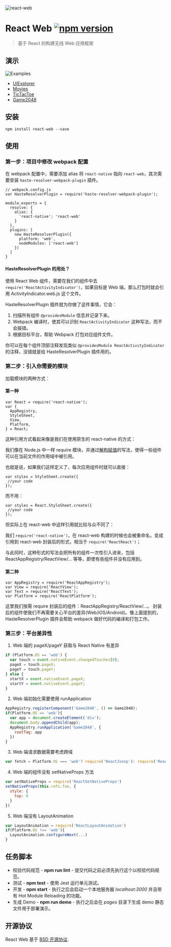 ![react-web](https://cloud.githubusercontent.com/assets/677114/12007136/b5bf2230-ac31-11e5-9f6a-06f2f135411a.png)

# React Web [![npm version](https://badge.fury.io/js/react-web.svg)](http://badge.fury.io/js/react-web)

> 基于 React 的构建无线 Web 应用框架

## 演示

![Examples](http://img2.tbcdn.cn/L1/461/1/0d463dbae33dcb28ffb732c60abe28856e55109f.png)

* [UIExplorer](https://rawgit.com/taobaofed/react-web/master/pages/uiexplorer.html)
* [Movies](https://rawgit.com/taobaofed/react-web/master/pages/movies.html)
* [TicTacToe](https://rawgit.com/taobaofed/react-web/master/pages/tictactoe.html)
* [Game2048](https://rawgit.com/taobaofed/react-web/master/pages/game2048.html)

## 安装

```
npm install react-web --save
```

## 使用

### 第一步：项目中修改 webpack 配置

在 webpack 配置中，需要添加 alias 将 `react-native` 指向 `react-web`，其次需要安装 `haste-resolver-webpack-plugin` 插件。

```
// webpack.config.js
var HasteResolverPlugin = require('haste-resolver-webpack-plugin');

module.exports = {
  resolve: {
    alias: {
      'react-native': 'react-web'
    }
  },
  plugins: [
    new HasteResolverPlugin({
      platform: 'web',
      nodeModules: ['react-web']
    })
  ]
}
```

#### HasteResolverPlugin 的用处？

使用 React Web 组件，需要在我们的组件中去 `require('ReactActivityIndicator')`，如果目标是 Web 端，那么打包时就会引用 ActivityIndicator.web.js 这个文件。

HasteResolverPlugin 插件就为你做了这件事情，它会：

1. 扫描所有组件 `@providesModule` 信息并记录下来。
2. Webpack 编译时，使其可以识别 `ReactActivityIndicator` 这种写法，而不会报错。
3. 根据目标平台，帮助 Webpack 打包对应组件文件。

你可以在每个组件顶部注释发现类似 `@providesModule ReactActivityIndicator` 的注释，没错就是给 HasteResolverPlugin 插件用的。

### 第二步：引入你需要的模块

加载模块的两种方式：

#### 第一种

```
var React = require('react-native');
var {
  AppRegistry,
  StyleSheet,
  View,
  Platform,
} = React;
```

这种引用方式看起来像是我们在使用原生的 react-native 的方式：

我们像在 Node.js 中一样 require 模块，并通过[解构赋值](https://developer.mozilla.org/en-US/docs/Web/JavaScript/Reference/Operators/Destructuring_assignment)的写法，使得一些组件可以在当前文件的作用域中被引用。

也就是说，如果我们这样定义了，每次应用组件时就可以直接：

```
var styles = StyleSheet.create({
 //your code
});
```

而不用：

```
var styles = React.StyleSheet.create({
 //your code
});
```

但实际上在 react-web 中这样引用就比较与众不同了：

我们 `require('react-native')`，在 react-web 构建的时候也会被重命名，变成引用到 react-web 封装后的形式，相当于 `require('ReactReact')`；

与此同时，这种形式的写法会把所有的组件一次性引入进来，包括 ReactAppRegistry/ReactView/... 等等，即使有些组件并没有应用到。

#### 第二种

```
var AppRegistry = require('ReactAppRegistry');
var View = require('ReactView');
var Text = require('ReactText');
var Platform = require('ReactPlatform');
```

这里我们按需 require 封装后的组件：ReactAppRegistry/ReactView/...。
封装后的组件使我们不再需要关心平台的差异(Web/iOS/Android)。像上面提到的，HasteResolverPlugin 插件会帮助 webpack 做好代码的编译和打包工作。

### 第三步：平台差异性

1. Web 端的 pageX/pageY 获取与 React Native 有差异
  ```js
  if (Platform.OS == 'web') {
    var touch = event.nativeEvent.changedTouches[0];
    pageX = touch.pageX;
    pageY = touch.pageY;
  } else {
    startX = event.nativeEvent.pageX;
    startY = event.nativeEvent.pageY;
  }
  ```

2. Web 端初始化需要使用 runApplication
  ```js
  AppRegistry.registerComponent('Game2048', () => Game2048);
  if(Platform.OS == 'web'){
    var app = document.createElement('div');
    document.body.appendChild(app);
    AppRegistry.runApplication('Game2048', {
      rootTag: app
    })
  }
  ```

3. Web 端请求数据需要考虑跨域
  ```js
  var fetch = Platform.OS === 'web'? require('ReactJsonp'): require('ReactFetch');
  ```

4. Web 端的组件没有 setNativeProps 方法
  ```js
  var setNativeProps = require('ReactSetNativeProps')
  setNativeProps(this.refs.foo, {
    style: {
      top: 0
    }
  })
  ```

5. Web 端没有 LayoutAnimation
  ```js
  var LayoutAnimation = require('ReactLayoutAnimation')
  if(Platform.OS !== 'web'){
    LayoutAnimation.configureNext(...)
  }
  ```

## 任务脚本

* 校验代码规范 - **npm run lint** - 提交代码之前必须先执行这个以校验代码规范。
* 测试 - **npm test** - 使用 Jest 运行单元测试。
* 开发 - **npm start** - 执行之后会启动一个本地服务器 *localhost:3000* 并且带有 Hot Module Reloading 的功能。
* 生成 Demo - **npm run demo** - 执行之后会在 *pages* 目录下生成 demo 静态文件用于部署演示。

## 开源协议

React Web 基于 [BSD 开源协议](./LICENSE).
